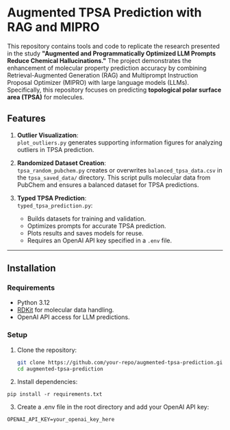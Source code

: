 # Augmented TPSA Prediction with RAG and MIPRO

This repository contains tools and code to replicate the research presented in the study **"Augmented and Programmatically Optimized LLM Prompts Reduce Chemical Hallucinations."** The project demonstrates the enhancement of molecular property prediction accuracy by combining Retrieval-Augmented Generation (RAG) and Multiprompt Instruction Proposal Optimizer (MIPRO) with large language models (LLMs). Specifically, this repository focuses on predicting **topological polar surface area (TPSA)** for molecules.

## Features
1. **Outlier Visualization**:  
   `plot_outliers.py` generates supporting information figures for analyzing outliers in TPSA prediction.
   
2. **Randomized Dataset Creation**:  
   `tpsa_random_pubchem.py` creates or overwrites `balanced_tpsa_data.csv` in the `tpsa_saved_data/` directory. This script pulls molecular data from PubChem and ensures a balanced dataset for TPSA predictions.

3. **Typed TPSA Prediction**:  
   `typed_tpsa_prediction.py`:
   - Builds datasets for training and validation.
   - Optimizes prompts for accurate TPSA prediction.
   - Plots results and saves models for reuse.
   - Requires an OpenAI API key specified in a `.env` file.

---

## Installation

### Requirements
- Python 3.12
- [RDKit](https://www.rdkit.org/) for molecular data handling.
- OpenAI API access for LLM predictions.

### Setup
1. Clone the repository:
   ```bash
   git clone https://github.com/your-repo/augmented-tpsa-prediction.git
   cd augmented-tpsa-prediction
   ```

2. Install dependencies:
```
pip install -r requirements.txt
```
3. Create a .env file in the root directory and add your OpenAI API key:
```
OPENAI_API_KEY=your_openai_key_here
```
